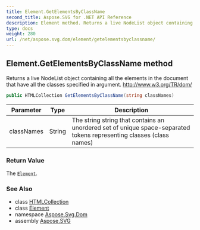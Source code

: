 ```yaml
---
title: Element.GetElementsByClassName
second_title: Aspose.SVG for .NET API Reference
description: Element method. Returns a live NodeList object containing all the elements in the document that have all the classes specified in argument. http//www.w3.org/TR/dom/
type: docs
weight: 280
url: /net/aspose.svg.dom/element/getelementsbyclassname/
---
```

## Element.GetElementsByClassName method

Returns a live NodeList object containing all the elements in the document that have all the classes specified in argument. http://www.w3.org/TR/dom/

```csharp
public HTMLCollection GetElementsByClassName(string classNames)
```

| Parameter | Type | Description |
| --- | --- | --- |
| classNames | String | The string string that contains an unordered set of unique space-separated tokens representing classes (class names) |

### Return Value

The [`Element`](../).

### See Also

* class [HTMLCollection](../../../aspose.svg.collections/htmlcollection/)
* class [Element](../)
* namespace [Aspose.Svg.Dom](../../../aspose.svg.dom/)
* assembly [Aspose.SVG](../../../)
